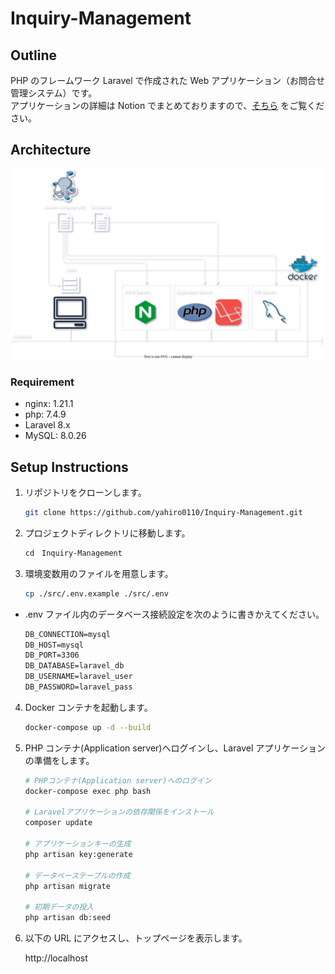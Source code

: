 # Inquiry-Management

## Outline

PHP のフレームワーク Laravel で作成された Web アプリケーション（お問合せ管理システム）です。<br />
アプリケーションの詳細は Notion でまとめておりますので、[そちら](https://h-yamasita.notion.site/958a744eda5341dc81a2f86a215c244f?pvs=4) をご覧ください。

## Architecture

![](./img/architecture.drawio.svg)

### Requirement

-   nginx: 1.21.1
-   php: 7.4.9
-   Laravel 8.x
-   MySQL: 8.0.26

## Setup Instructions

1.  リポジトリをクローンします。

    ```bash
    git clone https://github.com/yahiro0110/Inquiry-Management.git
    ```

2.  プロジェクトディレクトリに移動します。

    ```bash
    cd　Inquiry-Management
    ```

3.  環境変数用のファイルを用意します。

    ```bash
    cp ./src/.env.example ./src/.env
    ```

-   .env ファイル内のデータベース接続設定を次のように書きかえてください。

    ```markdown
    DB_CONNECTION=mysql
    DB_HOST=mysql
    DB_PORT=3306
    DB_DATABASE=laravel_db
    DB_USERNAME=laravel_user
    DB_PASSWORD=laravel_pass
    ```

4.  Docker コンテナを起動します。

    ```bash
    docker-compose up -d --build
    ```

5.  PHP コンテナ(Application server)へログインし、Laravel アプリケーションの準備をします。

    ```bash
    # PHPコンテナ(Application server)へのログイン
    docker-compose exec php bash

    # Laravelアプリケーションの依存関係をインストール
    composer update

    # アプリケーションキーの生成
    php artisan key:generate

    # データベーステーブルの作成
    php artisan migrate

    # 初期データの投入
    php artisan db:seed
    ```

6.  以下の URL にアクセスし、トップページを表示します。

    http://localhost
